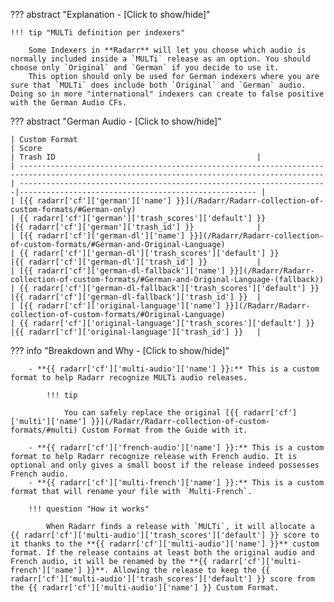 ??? abstract "Explanation - [Click to show/hide]"

    !!! tip "MULTi definition per indexers"

        Some Indexers in **Radarr** will let you choose which audio is normally included inside a `MULTi` release as an option. You should choose only `Original` and `German` if you decide to use it.
        This option should only be used for German indexers where you are sure that `MULTi` does include both `Original` and `German` audio. Doing so in more "international" indexers can create to false positive with the German Audio CFs.

??? abstract "German Audio - [Click to show/hide]"

    | Custom Format                                                                                                                             | Score                                                                | Trash ID                                             |
    | ------------------------------------------------------------------------------------------------------------------------------------------| ---------------------------------------------------------------------|----------------------------------------------------- |
    | [{{ radarr['cf']['german']['name'] }}](/Radarr/Radarr-collection-of-custom-formats/#German-only)                                          | {{ radarr['cf']['german']['trash_scores']['default'] }}              |{{ radarr['cf']['german']['trash_id'] }}              |
    | [{{ radarr['cf']['german-dl']['name'] }}](/Radarr/Radarr-collection-of-custom-formats/#German-and-Original-Language)                      | {{ radarr['cf']['german-dl']['trash_scores']['default'] }}           |{{ radarr['cf']['german-dl']['trash_id'] }}           |
    | [{{ radarr['cf']['german-dl-fallback']['name'] }}](/Radarr/Radarr-collection-of-custom-formats/#German-and-Original-Language-(fallback))  | {{ radarr['cf']['german-dl-fallback']['trash_scores']['default'] }}  |{{ radarr['cf']['german-dl-fallback']['trash_id'] }}  |
    | [{{ radarr['cf']['original-language']['name'] }}](/Radarr/Radarr-collection-of-custom-formats/#Original-Language)                         | {{ radarr['cf']['original-language']['trash_scores']['default'] }}   |{{ radarr['cf']['original-language']['trash_id'] }}   |

   ??? info "Breakdown and Why - [Click to show/hide]"

        - **{{ radarr['cf']['multi-audio']['name'] }}:** This is a custom format to help Radarr recognize MULTi audio releases.

            !!! tip

                You can safely replace the original [{{ radarr['cf']['multi']['name'] }}](/Radarr/Radarr-collection-of-custom-formats/#multi) Custom Format from the Guide with it.

        - **{{ radarr['cf']['french-audio']['name'] }}:** This is a custom format to help Radarr recognize release with French audio. It is optional and only gives a small boost if the release indeed possesses French audio.
        - **{{ radarr['cf']['multi-french']['name'] }}:** This is a custom format that will rename your file with `Multi-French`.

        !!! question "How it works"

            When Radarr finds a release with `MULTi`, it will allocate a {{ radarr['cf']['multi-audio']['trash_scores']['default'] }} score to it thanks to the **{{ radarr['cf']['multi-audio']['name'] }}** custom format. If the release contains at least both the original audio and French audio, it will be renamed by the **{{ radarr['cf']['multi-french']['name'] }}**. Allowing the release to keep the {{ radarr['cf']['multi-audio']['trash_scores']['default'] }} score from the {{ radarr['cf']['multi-audio']['name'] }} Custom Format.
